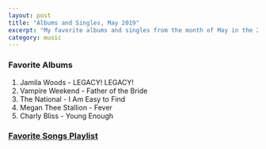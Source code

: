 ```yaml
---
layout: post
title: "Albums and Singles, May 2019"
excerpt: "My favorite albums and singles from the month of May in the 2019th year. "
category: music
---
```


### Favorite Albums

1. Jamila Woods - LEGACY! LEGACY!
1. Vampire Weekend - Father of the Bride
1. The National - I Am Easy to Find
1. Megan Thee Stallion - Fever
1. Charly Bliss - Young Enough

### <a href="https://open.spotify.com/user/blrobin2/playlist/5vLIXIKWmZMcL2WUG7pJBN" target="_blank" rel="noopener">Favorite Songs Playlist</a>
